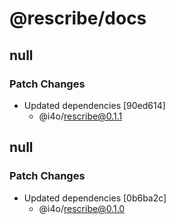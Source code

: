 # @rescribe/docs

## null

### Patch Changes

-   Updated dependencies [90ed614]
    -   @i4o/rescribe@0.1.1

## null

### Patch Changes

-   Updated dependencies [0b6ba2c]
    -   @i4o/rescribe@0.1.0
